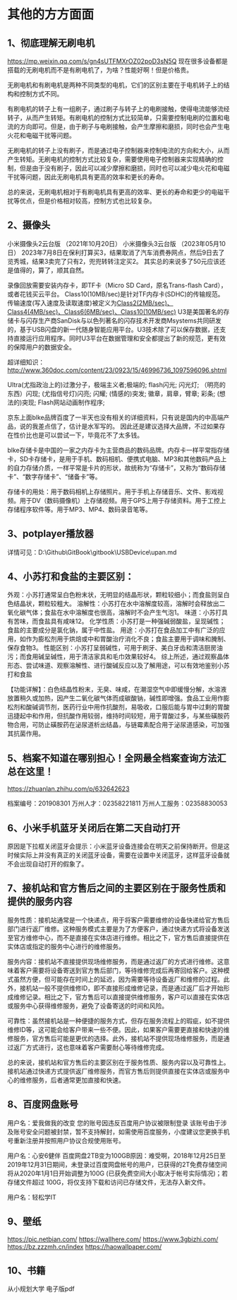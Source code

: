 # 其他的方方面面

## 1、彻底理解无刷电机
https://mp.weixin.qq.com/s/gn4sUTFMXrOZ02poD3sN5Q
现在很多设备都是搭载的无刷电机而不是有刷电机了，为啥？性能好啊！但是价格贵。

无刷电机和有刷电机是两种不同类型的电机，它们的区别主要在于电机转子上的结构和控制方式不同。

有刷电机的转子上有一组刷子，通过刷子与转子上的电刷接触，使得电流能够流经转子，从而产生转矩。有刷电机的控制方式比较简单，只需要控制电刷的位置和电流的方向即可。但是，由于刷子与电刷接触，会产生摩擦和磨损，同时也会产生电火花和电磁干扰等问题。

无刷电机的转子上没有刷子，而是通过电子控制器来控制电流的方向和大小，从而产生转矩。无刷电机的控制方式比较复杂，需要使用电子控制器来实现精确的控制，但是由于没有刷子，因此可以减少摩擦和磨损，同时也可以减少电火花和电磁干扰等问题，因此无刷电机具有更高的效率和更长的寿命。

总的来说，无刷电机相对于有刷电机具有更高的效率、更长的寿命和更少的电磁干扰等优点，但是价格相对较高，控制方式也比较复杂。

## 2、摄像头
小米摄像头2云台版   （2021年10月20日）
小米摄像头3云台版   （2023年05月10日）
2023年7月8日在保利打算买3，结果取消了汽车消费券网点，然后9日去了览秀城，结果3卖完了只有2，兜兜转转注定买2。
其实总的来说多了50元应该还是值得的，算了，顺其自然。

录像回放需要安装内存卡，即TF卡（Micro SD Card，原名Trans-flash Card），或者花钱买云平台。
Class10(10MB/sec)是针对TF内存卡(SDHC)的传输规范。
传输速度(写入速度及读取速度)被定义为[Class2(2MB/sec)、Class4(4MB/sec)、Class6(6MB/sec)、Class10(10MB/sec)](最低速度)
U3是美国著名的存储卡与闪存生产商SanDisk与以色列著名的闪存技术开发商Msystems共同研发的，基于USB闪盘的新一代随身智能应用平台。U3技术除了可以保存数据，还支持直接运行应用程序。同时U3平台在数据管理和安全都提出了新的规范，更有效的保障用户的数据安全。

超详细知识：http://www.360doc.com/content/23/0923/15/46996736_1097596096.shtml

Ultra(尤指政治上的)过激分子，极端主义者;极端的;
flash闪光; 闪光灯; （明亮的东西）闪现; (尤指信号灯)闪亮; 闪耀; (情感的)突发; 徽章，肩章，臂章; 彩条; (想法的)突现; Flash网站动画制作程序;

京东上面blke品牌百度了一半天也没有相关的详细资料，只有说是国内的中高端产品，说的我差点信了，估计是水军写的。
因此还是建议选择大品牌，不过如果存在性价比也是可以尝试一下，毕竟花不了太多钱。

blke存储卡是中国的一家之内存卡为主营商品的数码品牌。内存卡一样平常指存储卡，SD卡存储卡，是用于手机、数码相机、便携式电脑、MP3和其他数码产品上的自力存储介质，一样平常是卡片的形状，故统称为“存储卡”，又称为“数码存储卡”、“数字存储卡”、“储备卡”等。

存储卡的用处：用于数码相机上存储照片。用于手机上存储音乐、文件、影戏视频。用于DV（数码摄像机）上存储视频。用于GPS上用于存储资料。用于工控上存储程序软件等。用于MP3、MP4、数码录音笔等。

## 3、potplayer播放器
详情可见：D:\Github\GitBook\gitbook\USBDevice\upan.md

## 4、小苏打和食盐的主要区别：
外观：小苏打通常呈白色粉末状，无明显的结晶形状，颗粒较细小；而食盐则呈白色结晶状，颗粒较粗大。
溶解性：小苏打在水中溶解度较高，溶解时会释放出二氧化碳气体；食盐在水中溶解度也很高，溶解时不会产生气泡1。
味道：小苏打具有苦味，而食盐具有咸味12。
化学性质：小苏打是一种强碱弱酸盐，呈现碱性；食盐的主要成分是氯化钠，属于中性盐。
用途：小苏打在食品加工中有广泛的应用，如作为膨松剂用于烘焙或中和胃酸治疗消化不良；食盐主要用于调味和腌制、保存食物3。
性能区别：小苏打呈弱碱性，可用于刷牙、美白牙齿和清洁厨房油污；而食用碱呈碱性，用于清洁家具和毛巾效果较好4。
综上所述，通过观察晶体形态、尝试味道、观察溶解性、进行酸碱反应以及了解用途，可以有效地鉴别小苏打和食盐

【功能详解】：白色结晶性粉末，无臭、味咸，在潮湿空气中即缓慢分解，水溶液放置稍久或加热，因产生二氧化碳气体而成碳酸钠，碱性即增强。食品工业用作膨松剂和酸碱调节剂，医药行业中用作抗酸剂，易吸收，口服后能与胃中过剩的胃酸迅捷起中和作用，但抗酸作用较弱，维持时间较短，用于胃酸过多，与某些磺胺药物合用，可防止磺胺药在泌尿道析出结晶，与链霉素配合用于泌尿道感染，可加强其抗菌作用。

## 5、档案不知道在哪别担心！全网最全档案查询方法汇总在这里！
https://zhuanlan.zhihu.com/p/632642623

档案编号：201908301
万州人才：02358221811
万州人工服务：02358830053

## 6、小米手机蓝牙关闭后在第二天自动打开
原因是下拉框关闭蓝牙会提示：小米蓝牙设备连接会在明天之前保持断开。但是这时候实际上并没有真正的关闭蓝牙设备，需要在设置中关闭蓝牙，这样蓝牙设备就不会出现自动打开的假象了。

## 7、接机站和官方售后之间的主要区别在于服务性质和提供的服务内容
服务性质：接机站通常是一个快递点，用于将客户需要维修的设备快递给官方售后部门进行返厂维修。这种服务模式主要是为了方便客户，通过快递方式将设备发送至官方维修中心，而不是直接在实体店进行维修。相比之下，官方售后直接提供在实体店或指定的服务中心进行的维修服务。

服务内容：接机站不直接提供现场维修服务，而是通过返厂的方式进行维修。这意味着客户需要将设备寄送到官方售后部门，等待维修完成后再寄回给客户。这种模式虽然方便，但可能存在时间上的延迟，因为需要等待设备返厂和维修的过程。此外，接机站一般不提供维修ID，即不直接形成维修记录，而是通过返厂后才开始形成维修记录。相比之下，官方售后可以直接提供维修服务，客户可以直接在实体店或服务中心获得维修服务，避免了设备寄送的时间和风险。

可靠性：虽然接机站是一种便捷的服务方式，但存在服务流程上的瑕疵，如不提供维修ID等，这可能会给客户带来一些不便。因此，如果客户需要更直接和快速的维修服务，官方售后可能是更优的选择。此外，接机站不提供现场维修服务，而是通过返厂方式进行，这也意味着客户需要耐心等待维修完成。

总的来说，接机站和官方售后的主要区别在于服务性质、服务内容以及可靠性上。接机站通过快递方式提供返厂维修服务，而官方售后则提供直接在实体店或服务中心的维修服务，后者通常更加直接和快速。

## 8、百度网盘账号
用户名：爱我做我的改变
您的账号因违反百度用户协议被限制登录
该账号由于涉及账号安全问题被封禁，暂不支持解封，如需使用百度服务，小度建议您更换手机号重新注册并按照用户协议合规使用账号。

用户名：心安6健伴
百度网盘2TB变为100GB原因：难受啊，2018年12月25日至2019年12月31日期间，未登录过百度网盘帐号的用户，已获得的2T免费存储空间将从2020年1月1日开始调整为100G (已获免费空间大小取决于帐号实际情况)；若存储文件超过 100G，将仅支持下载和访问已存储文件，无法存入新文件。

用户名：轻松学IT

## 9、壁纸
https://pic.netbian.com/
https://wallhere.com/
https://www.3gbizhi.com/
https://bz.zzzmh.cn/index
https://haowallpaper.com/

## 10、书籍
从小规划大学 电子版pdf
